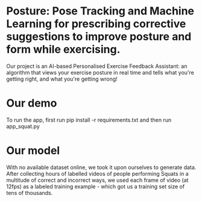 # Posture: Pose Tracking and Machine Learning for prescribing corrective suggestions to improve posture and form while exercising.


Our project is an AI-based Personalised Exercise Feedback Assistant: an algorithm that views your exercise posture in real time and tells what you're getting right, and what you're getting wrong! 



# Our demo

To run the app, first run pip install -r requirements.txt and then run app_squat.py

# Our model

With no available dataset online, we took it upon ourselves to generate data. After collecting hours of labelled videos of people performing Squats in a multitude of correct and incorrect ways, we used each frame of video (at 12fps) as a labeled training example - which got us a training set size of tens of thousands. 
